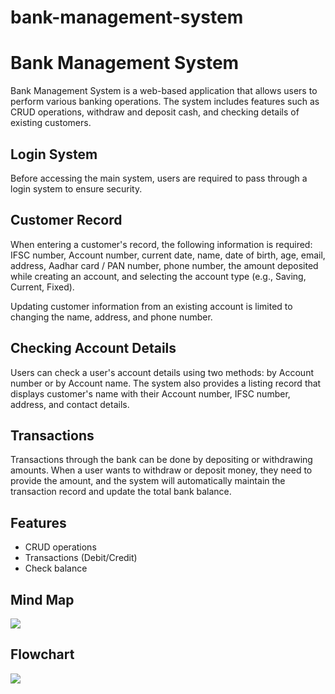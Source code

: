 # bank-management-system
<!DOCTYPE html>
<html>
<head>
  <meta charset="UTF-8">
  <title>Bank Management System</title>
</head>
<body>
  <h1>Bank Management System</h1>
  <p>
    Bank Management System is a web-based application that allows users to perform various banking operations. The system includes features such as CRUD operations, withdraw and deposit cash, and checking details of existing customers.
  </p>
  <h2>Login System</h2>
  <p>
    Before accessing the main system, users are required to pass through a login system to ensure security.
  </p>
  <h2>Customer Record</h2>
  <p>
    When entering a customer's record, the following information is required: IFSC number, Account number, current date, name, date of birth, age, email, address, Aadhar card / PAN number, phone number, the amount deposited while creating an account, and selecting the account type (e.g., Saving, Current, Fixed). 
  </p>
  <p>
    Updating customer information from an existing account is limited to changing the name, address, and phone number.
  </p>
  <h2>Checking Account Details</h2>
  <p>
    Users can check a user's account details using two methods: by Account number or by Account name. The system also provides a listing record that displays customer's name with their Account number, IFSC number, address, and contact details.
  </p>
  <h2>Transactions</h2>
  <p>
    Transactions through the bank can be done by depositing or withdrawing amounts. When a user wants to withdraw or deposit money, they need to provide the amount, and the system will automatically maintain the transaction record and update the total bank balance.
  </p>
  <h2>Features</h2>
  <ul>
    <li>CRUD operations</li>
    <li>Transactions (Debit/Credit)</li>
    <li>Check balance</li>
  </ul>
   <h2>Mind Map</h2>
  <img src="C:\Users\shrey\OneDrive\Pictures\mindmap.jpg" ></img>

  <h2>Flowchart</h2>
  <img src="C:\Users\shrey\OneDrive\Pictures\flowchart.png"></img>
</body>
</html>
